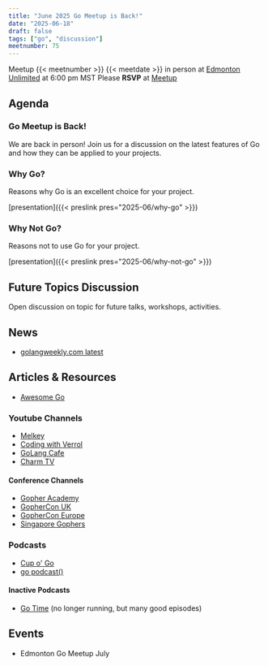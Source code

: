 ```yaml
---
title: "June 2025 Go Meetup is Back!"
date: "2025-06-18"
draft: false
tags: ["go", "discussion"]
meetnumber: 75
---
```


Meetup {{< meetnumber >}} {{< meetdate >}} in person at [Edmonton Unlimited](https://edmontonunlimited.com/) at 6:00 pm MST
Please **RSVP** at [Meetup](https://www.meetup.com/edmontonunlimited/events/307855771/)

## Agenda

### Go Meetup is Back!

We are back in person! Join us for a discussion on the latest features of Go and how they can be applied to your projects.

### Why Go?

Reasons why Go is an excellent choice for your project.

[presentation]({{< preslink pres="2025-06/why-go" >}})

### Why Not Go?

Reasons not to use Go for your project.

[presentation]({{< preslink pres="2025-06/why-not-go" >}})

## Future Topics Discussion

Open discussion on topic for future talks, workshops, activities.

## News

- [golangweekly.com latest](https://golangweekly.com/latest)

## Articles & Resources

- [Awesome Go](https://awesome-go.com/)

### Youtube Channels

- [Melkey](https://www.youtube.com/@MelkeyDev)
- [Coding with Verrol](https://www.youtube.com/@CodingWithVerrol)
- [GoLang Cafe](https://www.youtube.com/@GoLangCafe)
- [Charm TV](https://www.youtube.com/@charmcli)

#### Conference Channels

- [Gopher Academy](https://www.youtube.com/@GopherAcademy)
- [GopherCon UK](https://www.youtube.com/@GopherConUK)
- [GopherCon Europe](https://www.youtube.com/@GopherConEurope)
- [Singapore Gophers](https://www.youtube.com/@golangSG)

### Podcasts

- [Cup o' Go](https://www.cupofgo.com/)
- [go podcast()](https://go.transistor.fm/)

#### Inactive Podcasts

- [Go Time](https://changelog.com/gotime) (no longer running, but many good episodes)

## Events

- Edmonton Go Meetup July
